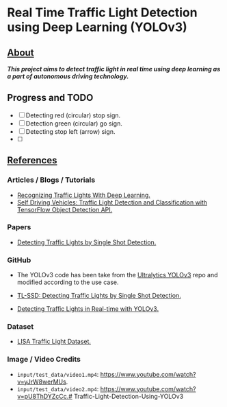 # Real Time Traffic Light Detection using Deep Learning (YOLOv3)



## <u>About</u>

***This project aims to detect traffic light in real time using deep learning as a part of autonomous driving technology.***



## Progress and TODO

- [ ] Detecting red (circular) stop sign.
- [ ] Detection green (circular) go sign.
- [ ] Detecting stop left (arrow) sign.
- [ ] 

 

## <u>References</u>

### Articles / Blogs / Tutorials

* [Recognizing Traffic Lights With Deep Learning.](https://www.freecodecamp.org/news/recognizing-traffic-lights-with-deep-learning-23dae23287cc/)
* [Self Driving Vehicles: Traffic Light Detection and Classification with TensorFlow Object Detection API.](https://becominghuman.ai/traffic-light-detection-tensorflow-api-c75fdbadac62)

### Papers

* [Detecting Traffic Lights by Single Shot Detection.](https://arxiv.org/pdf/1805.02523.pdf)

### GitHub

* The YOLOv3 code has been take from the [Ultralytics YOLOv3](https://github.com/ultralytics/yolov3) repo and modified according to the use case.

* [TL-SSD: Detecting Traffic Lights by Single Shot Detection.](https://github.com/julimueller/tl_ssd)
* [Detecting Traffic Lights in Real-time with YOLOv3.](https://github.com/berktepebag/Traffic-light-detection-with-YOLOv3-BOSCH-traffic-light-dataset)

### Dataset

* [LISA Traffic Light Dataset.](https://www.kaggle.com/mbornoe/lisa-traffic-light-dataset)

### Image / Video Credits

* `input/test_data/video1.mp4`: https://www.youtube.com/watch?v=yJrW8werMUs.
* `input/test_data/video2.mp4`: https://www.youtube.com/watch?v=pU8ThDYZcCc.# Traffic-Light-Detection-Using-YOLOv3
